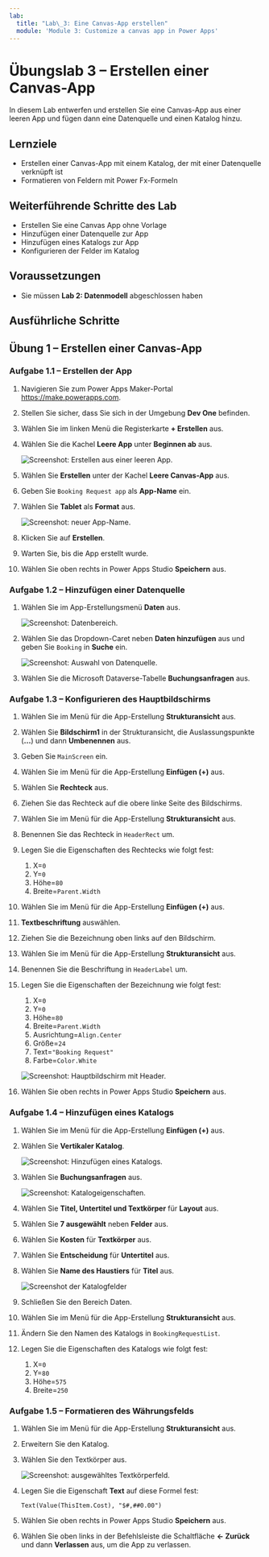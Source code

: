 ```yaml
---
lab:
  title: "Lab\_3: Eine Canvas-App erstellen"
  module: 'Module 3: Customize a canvas app in Power Apps'
---
```


# Übungslab 3 – Erstellen einer Canvas-App

In diesem Lab entwerfen und erstellen Sie eine Canvas-App aus einer leeren App und fügen dann eine Datenquelle und einen Katalog hinzu.

## Lernziele

- Erstellen einer Canvas-App mit einem Katalog, der mit einer Datenquelle verknüpft ist
- Formatieren von Feldern mit Power Fx-Formeln

## Weiterführende Schritte des Lab

- Erstellen Sie eine Canvas App ohne Vorlage
- Hinzufügen einer Datenquelle zur App
- Hinzufügen eines Katalogs zur App
- Konfigurieren der Felder im Katalog
  
## Voraussetzungen

- Sie müssen **Lab 2: Datenmodell** abgeschlossen haben

## Ausführliche Schritte

## Übung 1 – Erstellen einer Canvas-App

### Aufgabe 1.1 – Erstellen der App

1. Navigieren Sie zum Power Apps Maker-Portal <https://make.powerapps.com>.

1. Stellen Sie sicher, dass Sie sich in der Umgebung **Dev One** befinden.

1. Wählen Sie im linken Menü die Registerkarte **+ Erstellen** aus.

1. Wählen Sie die Kachel **Leere App** unter **Beginnen ab** aus.

    ![Screenshot: Erstellen aus einer leeren App.](../media/create-from-blank.png)

1. Wählen Sie **Erstellen** unter der Kachel **Leere Canvas-App** aus.

1. Geben Sie `Booking Request app` als **App-Name** ein.

1. Wählen Sie **Tablet** als **Format** aus.

    ![Screenshot: neuer App-Name.](../media/app-name-format.png)

1. Klicken Sie auf **Erstellen**.

1. Warten Sie, bis die App erstellt wurde.

1. Wählen Sie oben rechts in Power Apps Studio **Speichern** aus.

### Aufgabe 1.2 – Hinzufügen einer Datenquelle

1. Wählen Sie im App-Erstellungsmenü **Daten** aus.

    ![Screenshot: Datenbereich.](../media/studio-data-pane.png)

1. Wählen Sie das Dropdown-Caret neben **Daten hinzufügen** aus und geben Sie `Booking` in **Suche** ein.

    ![Screenshot: Auswahl von Datenquelle.](../media/studio-data-search.png)

1. Wählen Sie die Microsoft Dataverse-Tabelle **Buchungsanfragen** aus.

### Aufgabe 1.3 – Konfigurieren des Hauptbildschirms

1. Wählen Sie im Menü für die App-Erstellung **Strukturansicht** aus.

1. Wählen Sie **Bildschirm1** in der Strukturansicht, die Auslassungspunkte (**…**) und dann **Umbenennen** aus.

1. Geben Sie `MainScreen` ein.

1. Wählen Sie im Menü für die App-Erstellung **Einfügen (+)** aus.

1. Wählen Sie **Rechteck** aus.

1. Ziehen Sie das Rechteck auf die obere linke Seite des Bildschirms.

1. Wählen Sie im Menü für die App-Erstellung **Strukturansicht** aus.

1. Benennen Sie das Rechteck in `HeaderRect` um.

1. Legen Sie die Eigenschaften des Rechtecks wie folgt fest:

   1. X=`0`
   1. Y=`0`
   1. Höhe=`80`
   1. Breite=`Parent.Width`

1. Wählen Sie im Menü für die App-Erstellung **Einfügen (+)** aus.

1. **Textbeschriftung** auswählen.

1. Ziehen Sie die Bezeichnung oben links auf den Bildschirm.

1. Wählen Sie im Menü für die App-Erstellung **Strukturansicht** aus.

1. Benennen Sie die Beschriftung in `HeaderLabel` um.

1. Legen Sie die Eigenschaften der Bezeichnung wie folgt fest:

   1. X=`0`
   1. Y=`0`
   1. Höhe=`80`
   1. Breite=`Parent.Width`
   1. Ausrichtung=`Align.Center`
   1. Größe=`24`
   1. Text=`"Booking Request"`
   1. Farbe=`Color.White`

    ![Screenshot: Hauptbildschirm mit Header.](../media/main-screen.png)

1. Wählen Sie oben rechts in Power Apps Studio **Speichern** aus.

### Aufgabe 1.4 – Hinzufügen eines Katalogs

1. Wählen Sie im Menü für die App-Erstellung **Einfügen (+)** aus.

1. Wählen Sie **Vertikaler Katalog**.

    ![Screenshot: Hinzufügen eines Katalogs.](../media/add-gallery.png)

1. Wählen Sie **Buchungsanfragen** aus.

    ![Screenshot: Katalogeigenschaften.](../media/gallery-properties.png)

1. Wählen Sie **Titel, Untertitel und Textkörper** für **Layout** aus.

1. Wählen Sie **7 ausgewählt** neben **Felder** aus.

1. Wählen Sie **Kosten** für **Textkörper** aus.

1. Wählen Sie **Entscheidung** für **Untertitel** aus.

1. Wählen Sie **Name des Haustiers** für **Titel** aus.

    ![Screenshot der Katalogfelder](../media/select-fields.png)

1. Schließen Sie den Bereich Daten.

1. Wählen Sie im Menü für die App-Erstellung **Strukturansicht** aus.

1. Ändern Sie den Namen des Katalogs in `BookingRequestList`.

1. Legen Sie die Eigenschaften des Katalogs wie folgt fest:

   1. X=`0`
   1. Y=`80`
   1. Höhe=`575`
   1. Breite=`250`

### Aufgabe 1.5 – Formatieren des Währungsfelds

1. Wählen Sie im Menü für die App-Erstellung **Strukturansicht** aus.

1. Erweitern Sie den Katalog.

1. Wählen Sie den Textkörper aus.

    ![Screenshot: ausgewähltes Textkörperfeld.](../media/body.png)

1. Legen Sie die Eigenschaft **Text** auf diese Formel fest:

    ```powerappsfl
    Text(Value(ThisItem.Cost), "$#,##0.00")
    ```

1. Wählen Sie oben rechts in Power Apps Studio **Speichern** aus.

1. Wählen Sie oben links in der Befehlsleiste die Schaltfläche **<- Zurück** und dann **Verlassen** aus, um die App zu verlassen.
